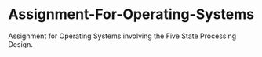 # Assignment-For-Operating-Systems
Assignment for Operating Systems involving the Five State Processing Design. 
